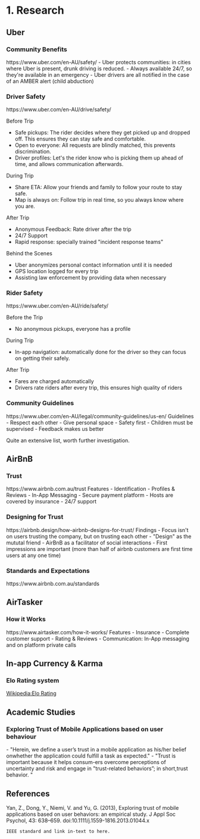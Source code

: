 <h1>1. Research</h1>

<h2>Uber</h2>
<h3>Community Benefits</h3>
https://www.uber.com/en-AU/safety/
- Uber protects communities: in cities where Uber is present, drunk driving is reduced.
- Always available 24/7, so they're available in an emergency
- Uber drivers are all notified in the case of an AMBER alert (child abduction)

<h3>Driver Safety</h3>
https://www.uber.com/en-AU/drive/safety/

Before Trip
- Safe pickups: The rider decides where they get picked up and dropped off. This ensures they can stay safe and comfortable.
- Open to everyone: All requests are blindly matched, this prevents discrimination.
- Driver profiles: Let's the rider know who is picking them up ahead of time, and allows communication afterwards.

During Trip
- Share ETA: Allow your friends and family to follow your route to stay safe.
- Map is always on: Follow trip in real time, so you always know where you are.

After Trip
- Anonymous Feedback: Rate driver after the trip
- 24/7 Support
- Rapid response: specially trained "incident response teams"

Behind the Scenes
- Uber anonymizes personal contact information until it is needed
- GPS location logged for every trip
- Assisting law enforcement by providing data when necessary

<h3>Rider Safety</h3>
https://www.uber.com/en-AU/ride/safety/

Before the Trip
- No anonymous pickups, everyone has a profile

During Trip
- In-app navigation: automatically done for the driver so they can focus on getting their safely. 

After Trip
- Fares are charged automatically
- Drivers rate riders after every trip, this ensures high quality of riders

<h3>Community Guidelines</h3>
https://www.uber.com/en-AU/legal/community-guidelines/us-en/
Guidelines
- Respect each other
- Give personal space
- Safety first
- Children must be supervised
- Feedback makes us better

Quite an extensive list, worth further investigation.

<h2>AirBnB</h2>
<h3>Trust</h3>
https://www.airbnb.com.au/trust
Features
- Identification
- Profiles & Reviews
- In-App Messaging
- Secure payment platform
- Hosts are covered by insurance
- 24/7 support

<h3>Designing for Trust</h3>
https://airbnb.design/how-airbnb-designs-for-trust/
Findings
 - Focus isn't on users trusting the company, but on trusting each other
 - "Design" as the mututal friend
 - AirBnB as a facilitator of social interactions
 - First impressions are important (more than half of airbnb customers are first time users at any one time)

<h3>Standards and Expectations</h3>
https://www.airbnb.com.au/standards

<h2>AirTasker</h2>
<h3>How it Works</h3>
https://www.airtasker.com/how-it-works/
Features
- Insurance
- Complete customer support
- Rating & Reviews
- Communication: In-App messaging and on platform private calls

<h2>In-app Currency & Karma</h2>
<h3>Elo Rating system</h3>
<a href="https://en.wikipedia.org/wiki/Elo_rating_system">Wikipedia:Elo Rating</a>

<h2>Academic Studies</h2>
<h3>Exploring Trust of Mobile Applications based on user behaviour</h3>
- "Herein, we define a user’s trust in a mobile application as his/her belief onwhether the application could fulfill a task as expected."
- "Trust is important because it helps consum-ers overcome perceptions of uncertainty and risk and engage in "trust-related behaviors”; in short,trust behavior. "

<h2>References</h2>
Yan, Z., Dong, Y., Niemi, V. and Yu, G. (2013), Exploring trust of mobile applications based on user behaviors: an empirical study. J Appl Soc Psychol, 43: 638–659. doi:10.1111/j.1559-1816.2013.01044.x

<code>IEEE standard and link in-text to here.</code>
